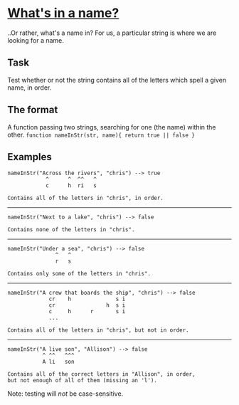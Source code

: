 # [What's in a name?](https://www.codewars.com/kata/whats-in-a-name "https://www.codewars.com/kata/59daf400beec9780a9000045")

..Or rather, what's a name in? For us, a particular string is where we are looking for a name.

## Task

Test whether or not the string contains all of the letters which spell a given name, in order.

## The format
A function passing two strings, searching for one (the name) within the other.
``function nameInStr(str, name){ return true || false }``

## Examples

    nameInStr("Across the rivers", "chris") --> true
                ^      ^  ^^   ^
                c      h  ri   s
                
    Contains all of the letters in "chris", in order.
----------------------------------------------------------
    nameInStr("Next to a lake", "chris") --> false
    
    Contains none of the letters in "chris".
--------------------------------------------------------------------
    nameInStr("Under a sea", "chris") --> false
                   ^   ^
                   r   s
                   
    Contains only some of the letters in "chris".
--------------------------------------------------------------------
    nameInStr("A crew that boards the ship", "chris") --> false
                 cr    h              s i
                 cr                h  s i  
                 c     h      r       s i
                 ...
                 
    Contains all of the letters in "chris", but not in order.
--------------------------------------------------------------------
    nameInStr("A live son", "Allison") --> false
               ^ ^^   ^^^
               A li   son
                 
    Contains all of the correct letters in "Allison", in order, 
    but not enough of all of them (missing an 'l').
    

Note: testing will _not_ be case-sensitive.